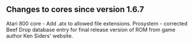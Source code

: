 Changes to cores since version 1.6.7
------------------------------------
Atari 800 core - Add .atx to allowed file extensions.
Prosystem - corrected Beef Drop database entry for final release version of ROM from game author Ken Siders' website.
